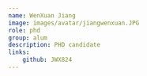 ```yaml
---
name: WenXuan Jiang 
image: images/avatar/jiangwenxuan.JPG
role: phd
group: alum
description: PHD candidate
links:
    github: JWX824
---
```

